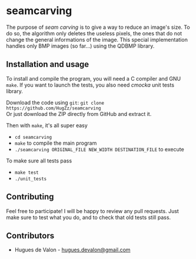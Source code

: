 # seamcarving

The purpose of *seam carving* is to give a way to reduce an image's size.
To do so, the algorithm only deletes the useless pixels, the ones that do not change
the general informations of the image.
This special implementation handles only BMP images (so far...) using the QDBMP library.

## Installation and usage
To install and compile the program, you will need a C compiler and GNU `make`.
If you want to launch the tests, you also need *cmocka* unit tests library.

Download the code using `git`: `git clone https://github.com/HugZz/seamcarving`  
Or just download the ZIP directly from GitHub and extract it.

Then with `make`, it's all super easy

* `cd seamcarving`
* `make` to compile the main program
* `./seamcarving ORIGINAL_FILE NEW_WIDTH DESTINATION_FILE` to execute

To make sure all tests pass

* `make test`
* `./unit_tests`

## Contributing
Feel free to participate! I will be happy to review any pull requests.
Just make sure to test what you do, and to check that old tests still pass.

## Contributors
* Hugues de Valon - hugues.devalon@gmail.com
